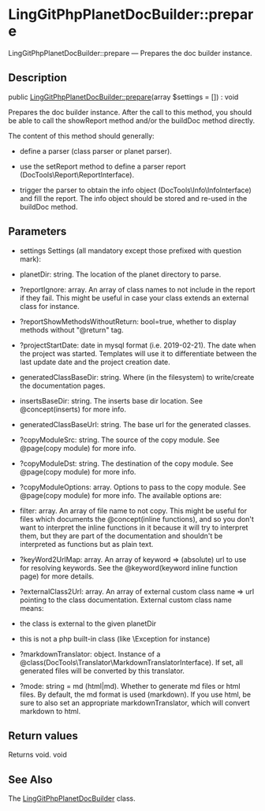 LingGitPhpPlanetDocBuilder::prepare
================

LingGitPhpPlanetDocBuilder::prepare — Prepares the doc builder instance.

Description
---------------


public [LingGitPhpPlanetDocBuilder::prepare](https://github.com/lingtalfi/DocTools/blob/master/doc/api/DocTools/DocBuilder/Git/PhpPlanet/LingGitPhpPlanetDocBuilder/prepare.md)(array $settings = []) : void




Prepares the doc builder instance.
After the call to this method, you should be able to call the showReport method and/or
the buildDoc method directly.

The content of this method should generally:

- define a parser (class parser or planet parser).
- use the setReport method to define a parser report (DocTools\Report\ReportInterface).

- trigger the parser to obtain the info object (DocTools\Info\InfoInterface) and fill the report.
The info object should be stored and re-used in the buildDoc method.




Parameters
--------------

- settings
    Settings (all mandatory except those prefixed with question mark):

- planetDir: string. The location of the planet directory to parse.
- ?reportIgnore: array. An array of class names to not include in the report if they fail.
This might be useful in case your class extends an external class for instance.
- ?reportShowMethodsWithoutReturn: bool=true, whether to display methods without "@return" tag.
- ?projectStartDate: date in mysql format (i.e. 2019-02-21). The date when the project was started.
Templates will use it to differentiate between the last update date and the project creation date.

- generatedClassBaseDir: string. Where (in the filesystem) to write/create the documentation pages.
- insertsBaseDir: string. The inserts base dir location. See @concept(inserts) for more info.
- generatedClassBaseUrl: string. The base url for the generated classes.

- ?copyModuleSrc: string. The source of the copy module. See @page(copy module) for more info.
- ?copyModuleDst: string. The destination of the copy module. See @page(copy module) for more info.
- ?copyModuleOptions: array. Options to pass to the copy module. See @page(copy module) for more info.
The available options are:
- filter: array. An array of file name to not copy. This might be useful for files
which documents the @concept(inline functions), and so you don't want to interpret the
inline functions in it because it will try to interpret them, but they are part of the documentation
and shouldn't be interpreted as functions but as plain text.


- ?keyWord2UrlMap: array. An array of keyword => (absolute) url to use for resolving keywords.
See the @keyword(keyword inline function page) for more details.
- ?externalClass2Url: array. An array of external custom class name => url pointing to the class documentation.
External custom class name means:
- the class is external to the given planetDir
- this is not a php built-in class (like \Exception for instance)
- ?markdownTranslator: object. Instance of a @class(DocTools\Translator\MarkdownTranslatorInterface).
If set, all generated files will be converted by this translator.
- ?mode: string = md (html|md). Whether to generate md files or html files.
By default, the md format is used (markdown).
If you use html, be sure to also set an appropriate markdownTranslator, which will convert
markdown to html.

Return values
----------------

Returns void.
void








See Also
-----------

The [LingGitPhpPlanetDocBuilder](https://github.com/lingtalfi/DocTools/blob/master/doc/api/DocTools/DocBuilder/Git/PhpPlanet/LingGitPhpPlanetDocBuilder.md) class.
